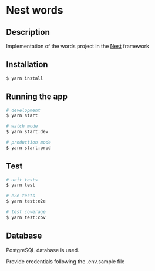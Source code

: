 # Nest words

## Description

Implementation of the words project in the [Nest](https://github.com/nestjs/nest) framework

## Installation

```bash
$ yarn install
```

## Running the app

```bash
# development
$ yarn start

# watch mode
$ yarn start:dev

# production mode
$ yarn start:prod
```

## Test

```bash
# unit tests
$ yarn test

# e2e tests
$ yarn test:e2e

# test coverage
$ yarn test:cov
```

## Database

PostgreSQL database is used.

Provide credentials following the .env.sample file
